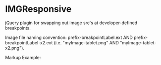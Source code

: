 IMGResponsive
=============

jQuery plugin for swapping out image src's at developer-defined breakpoints.

Image file naming convention:
prefix-breakpointLabel.ext AND prefix-breakpointLabel-x2.ext (i.e. "myImage-tablet.png" AND "myImage-tablet-x2.png").

Markup Example:
<img src="blank.gif" data-image="images/image.png" alt="text" class="instance1" />
<img src="blank.gif" data-image="images/image2.png" alt="text" class="instance2" />

<script src="//code.jquery.com/jquery-1.9.1.min.js"></script>
<script src="js/imgResponsive.js"></script>
<script>
	$(function() {
		$('.instance1').imgResponsive();

		$('.instance2').imgResponsive({
			breakpoints:
			[{
				label: 'handheld',
				enter: 0,
				exit: 767
			},{
				label: 'other',
				enter: 768,
				exit: 10000
			}]
		});
	});
</script>
